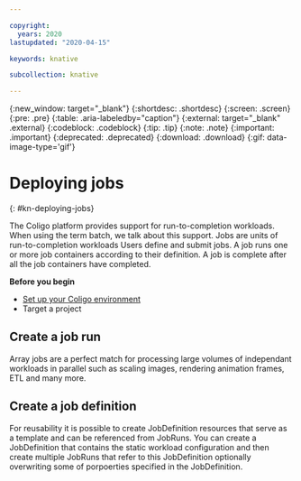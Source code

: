 ```yaml
---

copyright:
  years: 2020
lastupdated: "2020-04-15"

keywords: knative

subcollection: knative

---
```


{:new_window: target="_blank"}
{:shortdesc: .shortdesc}
{:screen: .screen}
{:pre: .pre}
{:table: .aria-labeledby="caption"}
{:external: target="_blank" .external}
{:codeblock: .codeblock}
{:tip: .tip}
{:note: .note}
{:important: .important}
{:deprecated: .deprecated}
{:download: .download}
{:gif: data-image-type='gif'}

# Deploying jobs
{: #kn-deploying-jobs}

The Coligo platform provides support for run-to-completion workloads. When using the term batch, we talk about this support. Jobs are units of run-to-completion workloads Users define and submit jobs. A job runs one or more job containers according to their definition. A job is complete after all the job containers have completed.

**Before you begin**

- [Set up your Coligo environment](/docs/knative?topic=knative-kn-install-cli)
- Target a project

## Create a job run

Array jobs are a perfect match for processing large volumes of independant workloads in parallel such as scaling images, rendering animation frames, ETL and many more.  




## Create a job definition

For reusability it is possible to create JobDefinition resources that serve as a template and can be referenced from JobRuns.
You can create a JobDefinition that contains the static workload configuration and then create multiple JobRuns that refer to this JobDefinition optionally overwriting some of porpoerties specified in the JobDefinition.
